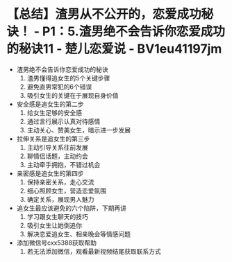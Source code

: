 # 【总结】渣男从不公开的，恋爱成功秘诀！ - P1：5.渣男绝不会告诉你恋爱成功的秘诀11 - 楚儿恋爱说 - BV1eu41197jm

-   渣男绝不会告诉你恋爱成功的秘诀
    1.  渣男懂得追女生的5个关键步骤
    2.  避免直男常犯的6个错误
    3.  吸引女生的关键在于展现自身价值
-   安全感是追女生的第二步
    1.  给女生足够的安全感
    2.  通过言行展示认真对待感情
    3.  主动关心、赞美女生，暗示进一步发展
-   拉伸关系是追女生的第三步
    1.  主动引导关系往前发展
    2.  聊情侣话题，主动约会
    3.  主动牵手拥抱，不错过机会
-   亲密感是追女生的第四步
    1.  保持亲密关系，走心交流
    2.  细心照顾女生，营造恋爱氛围
    3.  确定关系，展现男人魅力
-   追女生最应该避免的六个陷阱，下期再讲
    1.  学习跟女生聊天的技巧
    2.  吸引女生让她倒追你
    3.  解决恋爱追女生、相亲晚会等情感问题
-   添加微信号cxx5388获取帮助
    1.  若无法添加微信，观看最新视频结尾获取联系方式